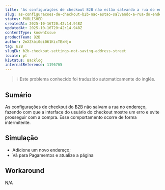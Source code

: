 ```yaml
---
title: 'As configurações de checkout B2B não estão salvando a rua do endereço'
slug: as-configuracoes-de-checkout-b2b-nao-estao-salvando-a-rua-do-endereco
status: PUBLISHED
createdAt: 2025-10-16T20:42:14.948Z
updatedAt: 2025-10-16T20:42:14.948Z
contentType: knownIssue
productTeam: B2B
author: 2mXZkbi0oi061KicTExNjo
tag: B2B
slugEN: b2b-checkout-settings-not-saving-address-street
locale: pt
kiStatus: Backlog
internalReference: 1196765
---
```


>ℹ️ Este problema conhecido foi traduzido automaticamente do inglês.

## Sumário


As configurações de checkout do B2B não salvam a rua no endereço, fazendo com que a interface do usuário do checkout mostre um erro e evite prosseguir com a compra. Esse comportamento ocorre de forma intermitente.
## Simulação



- Adicione um novo endereço;
- Vá para Pagamentos e atualize a página
## Workaround


N/A


